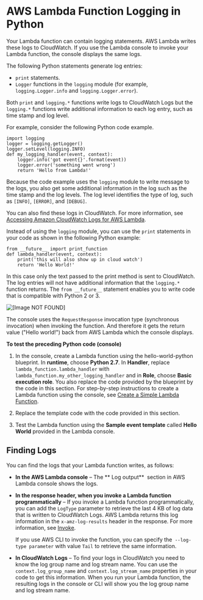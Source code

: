 # AWS Lambda Function Logging in Python<a name="python-logging"></a>

Your Lambda function can contain logging statements\. AWS Lambda writes these logs to CloudWatch\. If you use the Lambda console to invoke your Lambda function, the console displays the same logs\. 

The following Python statements generate log entries:
+ `print` statements\.
+ `Logger` functions in the `logging` module \(for example, `logging.Logger.info` and `logging.Logger.error`\)\.

Both `print` and `logging.*` functions write logs to CloudWatch Logs but the `logging.*` functions write additional information to each log entry, such as time stamp and log level\.

For example, consider the following Python code example\. 

```
import logging
logger = logging.getLogger()
logger.setLevel(logging.INFO)
def my_logging_handler(event, context):
    logger.info('got event{}'.format(event))
    logger.error('something went wrong')
    return 'Hello from Lambda!'
```

Because the code example uses the `logging` module to write message to the logs, you also get some additional information in the log such as the time stamp and the log levels\. The log level identifies the type of log, such as `[INFO]`, `[ERROR]`, and `[DEBUG]`\.

You can also find these logs in CloudWatch\. For more information, see [Accessing Amazon CloudWatch Logs for AWS Lambda](monitoring-functions-logs.md)\.

Instead of using the `logging` module, you can use the `print` statements in your code as shown in the following Python example:

```
from __future__ import print_function
def lambda_handler(event, context):
    print('this will also show up in cloud watch')
    return 'Hello World!'
```

In this case only the text passed to the print method is sent to CloudWatch\. The log entries will not have additional information that the `logging.*` function returns\. The `from __future__` statement enables you to write code that is compatible with Python 2 or 3\.

![\[Image NOT FOUND\]](http://docs.aws.amazon.com/lambda/latest/dg/images/python-logging-20.png)

The console uses the `RequestResponse` invocation type \(synchronous invocation\) when invoking the function\. And therefore it gets the return value \("Hello world\!"\) back from AWS Lambda which the console displays\.

**To test the preceding Python code \(console\)**

1. In the console, create a Lambda function using the hello\-world\-python blueprint\. In **runtime**, choose **Python 2\.7**\. In **Handler**, replace `lambda_function.lambda_handler` with `lambda_function.my_other_logging_handler` and in **Role**, choose **Basic execution role**\. You also replace the code provided by the blueprint by the code in this section\. For step\-by\-step instructions to create a Lambda function using the console, see [Create a Simple Lambda Function](get-started-create-function.md)\. 

1. Replace the template code with the code provided in this section\.

1. Test the Lambda function using the **Sample event template** called **Hello World** provided in the Lambda console\. 

## Finding Logs<a name="python-logging-finding-logs"></a>

You can find the logs that your Lambda function writes, as follows:
+ **In the AWS Lambda console** – The ** Log output**  section in AWS Lambda console shows the logs\. 
+ **In the response header, when you invoke a Lambda function programmatically** – If you invoke a Lambda function programmatically, you can add the `LogType` parameter to retrieve the last 4 KB of log data that is written to CloudWatch Logs\. AWS Lambda returns this log information in the `x-amz-log-results` header in the response\. For more information, see [Invoke](API_Invoke.md)\.

  If you use AWS CLI to invoke the function, you can specify the` --log-type parameter` with value `Tail` to retrieve the same information\.
+ **In CloudWatch Logs** – To find your logs in CloudWatch you need to know the log group name and log stream name\. You can use the `context.log_group_name` and `context.log_stream_name` properties in your code to get this information\. When you run your Lambda function, the resulting logs in the console or CLI will show you the log group name and log stream name\. 